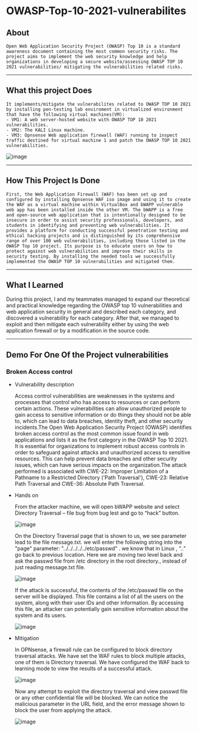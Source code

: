# OWASP-Top-10-2021-vulnerabilites

## About

    Open Web Application Security Project (OWASP) Top 10 is a standard awareness document containing the most common security risks. The project aims to implement the web security knowledge and help organizations in developing a secure website/assessing OWASP TOP 10 2021 vulnerabilities/ mitigating the vulnerabilities related risks.
    
------------------------------------------------------------------------------------------------------------

## What this project Does
    
    It implements/mitigate the vulnerabilites related to OWASP TOP 10 2021 by installing pen-testing lab enviroment in virtualized environment that have the following virtual machines(VM):
    - VM1: A web server-hosted website with OWASP TOP 10 2021 vulnerabilities.
    - VM2: The KALI Linux machine.
    - VM3: Opnsense Web application firewall (WAF) running to inspect traffic destined for virtual machine 1 and patch the OWASP TOP 10 2021 vulnerabilities.

    
   ![image](https://user-images.githubusercontent.com/122940334/216792465-77977b05-b0ca-44d8-bc7e-385757c5a4b4.png)
 
-------------------------------------------------------------------------------------------------------------
## How This Project Is Done

    First, the Web Application Firewall (WAF) has been set up and configured by installing Opnsense WAF iso image and using it to create the WAF as a virtual machine within VirtualBox and bWAPP vulnerable web app has been installed inside the other VM. The bWAPP is a free and open-source web application that is intentionally designed to be insecure in order to assist security professionals, developers, and students in identifying and preventing web vulnerabilities. It provides a platform for conducting successful penetration testing and ethical hacking projects and is distinguished by its comprehensive range of over 100 web vulnerabilities, including those listed in the OWASP Top 10 project. Its purpose is to educate users on how to protect against web vulnerabilities and improve their skills in security testing. By installing the needed tools we successfully implemented the OWASP TOP 10 vulnerabilities and mitigated them.

-------------------------------------------------------------------------------------------------------------
## What I Learned

During this project, I and my teammates managed to expand our theoretical and practical knowledge regarding the OWASP top 10 vulnerabilities and web application security in general and described each category, and discovered a vulnerability for each category. After that, we managed to exploit and then mitigate each vulnerability either by using the web application firewall or by a modification in the source code. 

------------------------------------------------------------------------------------------------------------

## Demo For One Of the Project vulnerabilities

### Broken Access control

- Vulnerability description

    Access control vulnerabilities are weaknesses in the systems and processes that control who has access to resources or can perform certain actions. These vulnerabilities can allow unauthorized people to gain access to sensitive information or do things they should not be able to, which can lead to data breaches, identity theft, and other security incidents.The Open Web Application Security Project (OWASP) identifies broken access control as the most common issue found in web applications and lists it as the first category in the OWASP Top 10 2021. 
It is essential for organizations to implement robust access controls in order to safeguard against attacks and unauthorized access to sensitive resources. This can help prevent data breaches and other security issues, which can have serious impacts on the organization.The attack performed is associated with CWE-22: Improper Limitation of a Pathname to a Restricted Directory ('Path Traversal'), CWE-23: Relative Path Traversal and CWE-36: Absolute Path Traversal.

- Hands on  
   
   From the attacker machine, we will open bWAPP website and select Directory Traversal – file bug from bug lest and go to “hack” button. 
   
   ![image](https://user-images.githubusercontent.com/122940334/216853220-88d3cbe7-805d-47ae-af65-51adf7ed87d4.png)
   
   On the Directory Traversal page that is shown to us, we see parameter lead to the file message.txt. we will enter the following string into the "page" parameter:  "../../../../../etc/passwd" . we know that in Linux , “..” go back to previous location. Here we are moving two level back and ask the passwd file from /etc directory in the root directory., instead of just reading message.txt file.
   
   ![image](https://user-images.githubusercontent.com/122940334/216853262-fdb3bc9d-1c13-4707-a1a7-6be40aea7983.png)
   
   If the attack is successful, the contents of the /etc/passwd file on the server will be displayed. This file contains a list of all the users on the system, along with their user IDs and other information. By accessing this file, an attacker can potentially gain sensitive information about the system and its users.
   
   ![image](https://user-images.githubusercontent.com/122940334/216853281-bb361288-cb3e-44e4-aa26-d4e67f205083.png)
   
- Mitigation 

  In OPNsense, a firewall rule can be configured to block directory traversal attacks. We have set the WAF rules to block multiple attacks, one of them is Directory traversal. We have configured the WAF back to learning mode to view the results of a successful attack.
  
    ![image](https://user-images.githubusercontent.com/122940334/216853362-8b17354c-a72f-4710-90f9-ec7fbb93db1a.png)
    
    Now any attempt to exploit the directory traversal and view passwd file or any other confidential file will be blocked. We can notice the malicious parameter in
    the URL field, and the error message shown to block the user from applying the attack.
    
    ![image](https://user-images.githubusercontent.com/122940334/216853399-140a1e51-5fcf-4c31-957d-e642206138a4.png)

    






   

